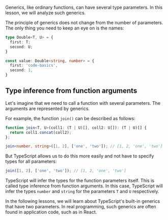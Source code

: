 
Generics, like ordinary functions, can have several type parameters. In this lesson, we will analyze such generics.

The principle of generics does not change from the number of parameters. The only thing you need to keep an eye on is the names:

```typescript
type Double<T, U> = {
  first: T;
  second: U;
}

const value: Double<string, number> = {
  first: 'code-basics',
  second: 1,
}
```

## Type inference from function arguments

Let's imagine that we need to call a function with several parameters. The arguments are represented by generics.

For example, the function `join()` can be described as follows:

```typescript
function join<T, U>(coll1: (T | U)[], coll2: U[]): (T | U)[] {
  return coll1.concat(coll2);
};

join<number, string>([1, 2], ['one', 'two']); // [1, 2, 'one', 'two']
```

But TypeScript allows us to do this more easily and not have to specify types for all parameters:

```typescript
join([1, 2], ['one', 'two']); // [1, 2, 'one', 'two']
```

TypeScript will infer the types for the function parameters itself. This is called type inference from function arguments. In this case, TypeScript will infer the types `number` and `string` for the parameters `T` and `U` respectively.

In the following lessons, we will learn about TypeScript's built-in generics that have two parameters. In real programming, such generics are often found in application code, such as in React.
